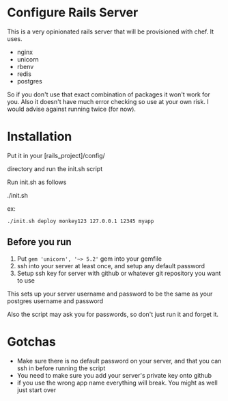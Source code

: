 # Configure Rails Server

This is a very opinionated rails server that will be provisioned with chef.  It uses.

- nginx
- unicorn
- rbenv
- redis
- postgres

So if you don't use that exact combination of packages it won't work for you.  Also it doesn't have much error
checking so use at your own risk.  I would advise against running twice (for now).

# Installation

Put it in your [rails_project]/config/

directory and run the init.sh script

Run init.sh as follows

./init.sh <user> <password> <ip> <port> <app-name>

ex:

`./init.sh deploy monkey123 127.0.0.1 12345 myapp`


## Before you run

1. Put `gem 'unicorn', '~> 5.2'` gem into your gemfile
2. ssh into your server at least once, and setup any default password
3. Setup ssh key for server with github or whatever git repository you want to use


This sets up your server username and password to be the same as your postgres username and password

Also the script may ask you for passwords, so don't just run it and forget it.

# Gotchas

- Make sure there is no default password on your server, and that you can ssh in before running the script
- You need to make sure you add your server's private key onto github
- if you use the wrong app name everything will break.  You might as well just start over